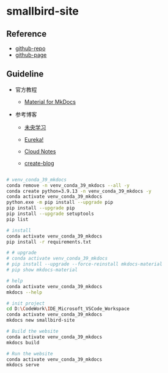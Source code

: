 # smallbird-site

## Reference

- [github-repo](https://github.com/tishenme/smallbird-site)
- [github-page](https://tishenme.github.io/smallbird-site)

## Guideline

- 官方教程

  - [Material for MkDocs](https://squidfunk.github.io/mkdocs-material/getting-started/)

- 参考博客

  - [未央学习](https://weyoung-learn.github.io/skills/mkdocs/)
  - [Eureka!](http://www.cuishuaiwen.com:8000/zh/PROJECT/TECH-BLOG/mkdocs_and_material/)

  - [Cloud Notes](https://notes.lzwang.ltd/Python/)
  - [create-blog](https://github.com/mkdocs-material/create-blog/blob/main/mkdocs.yml)

```bash

# venv_conda_39_mkdocs
conda remove -n venv_conda_39_mkdocs --all -y
conda create python=3.9.13 -n venv_conda_39_mkdocs -y
conda activate venv_conda_39_mkdocs
python.exe -m pip install --upgrade pip
pip install --upgrade pip
pip install --upgrade setuptools
pip list

# install
conda activate venv_conda_39_mkdocs
pip install -r requirements.txt

# # upgrade
# conda activate venv_conda_39_mkdocs
# pip install --upgrade --force-reinstall mkdocs-material
# pip show mkdocs-material

# help
conda activate venv_conda_39_mkdocs
mkdocs --help

# init project
cd D:\CodeWork\IDE_Microsoft_VSCode_Workspace
conda activate venv_conda_39_mkdocs
mkdocs new smallbird-site

# Build the website
conda activate venv_conda_39_mkdocs
mkdocs build

# Run the website
conda activate venv_conda_39_mkdocs
mkdocs serve

```
